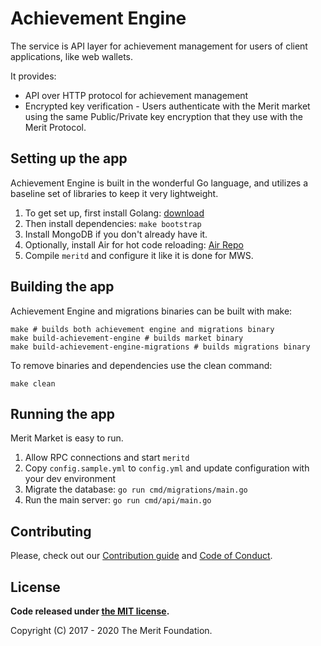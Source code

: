 # Achievement Engine

The service is API layer for achievement management for users of client applications, like web wallets.

It provides:
- API over HTTP protocol for achievement management
- Encrypted key verification - Users authenticate with the Merit market using the same Public/Private key encryption that they use with the Merit Protocol.

## Setting up the app

Achievement Engine is built in the wonderful Go language, and utilizes a baseline set of libraries to keep it very lightweight.

1. To get set up, first install Golang: [download](http://golang.org/downloads)
1. Then install dependencies: `make bootstrap`
1. Install MongoDB if you don't already have it.
1. Optionally, install Air for hot code reloading: [Air Repo](https://github.com/cosmtrek/air)
1. Compile `meritd` and configure it like it is done for MWS.

## Building the app

Achievement Engine and migrations binaries can be built with make:

```
make # builds both achievement engine and migrations binary
make build-achievement-engine # builds market binary
make build-achievement-engine-migrations # builds migrations binary
```

To remove binaries and dependencies use the clean command:

```
make clean
```

## Running the app

Merit Market is easy to run.

1. Allow RPC connections and start `meritd` 
1. Copy `config.sample.yml` to `config.yml` and update configuration with your dev environment
1. Migrate the database: `go run cmd/migrations/main.go`
1. Run the main server: `go run cmd/api/main.go`

## Contributing

Please, check out our [Contribution guide](./CONTRIBUTING.md) and [Code of Conduct](./CODE_OF_CONDUCT.md).

## License

**Code released under [the MIT license](./LICENSE).**

Copyright (C) 2017 - 2020 The Merit Foundation.